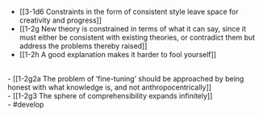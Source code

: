 - [[3-1d6 Constraints in the form of consistent style leave space for creativity and progress]]
- [[1-2g New theory is constrained in terms of what it can say, since it must either be consistent with existing theories, or contradict them but address the problems thereby raised]]
- [[1-2h A good explanation makes it harder to fool yourself]]
<br>
- [[1-2g2a The problem of ‘fine-tuning’ should be approached by being honest with what knowledge is, and not anthropocentrically]]
<br>
- [[1-2g3 The sphere of comprehensibility expands infinitely]]
<br>
- #develop
